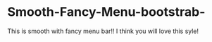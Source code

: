 # Smooth-Fancy-Menu-bootstrab-
This is smooth with fancy menu bar!!
I think you will love this syle!
